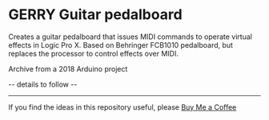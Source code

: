 # GERRY Guitar pedalboard

Creates a guitar pedalboard that issues MIDI commands to operate virtual effects in Logic Pro X. Based on Behringer FCB1010 pedalboard, but replaces the processor to control effects over MIDI. 

Archive from a 2018 Arduino project 

-- details to follow -- 



---
If you find the ideas in this repository useful, please [Buy Me a Coffee](https://buymeacoffee.com/andysymons)
